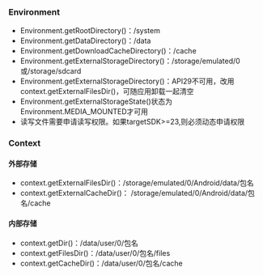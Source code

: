 ### Environment
* Environment.getRootDirectory()：/system
* Environment.getDataDirectory()：/data
* Environment.getDownloadCacheDirectory()：/cache
* Environment.getExternalStorageDirectory()：/storage/emulated/0或/storage/sdcard
* Environment.getExternalStorageDirectory()：API29不可用，改用context.getExternalFilesDir()，可随应用卸载一起清空
* Environment.getExternalStorageState()状态为Environment.MEDIA_MOUNTED才可用
* 读写文件需要申请读写权限。如果targetSDK>=23,则必须动态申请权限

### Context
#### 外部存储
* context.getExternalFilesDir()：/storage/emulated/0/Android/data/包名
* context.getExternalCacheDir()： /storage/emulated/0/Android/data/包名/cache

#### 内部存储
* context.getDir()：/data/user/0/包名
* context.getFilesDir()：/data/user/0/包名/files
* context.getCacheDir()：/data/user/0/包名/cache